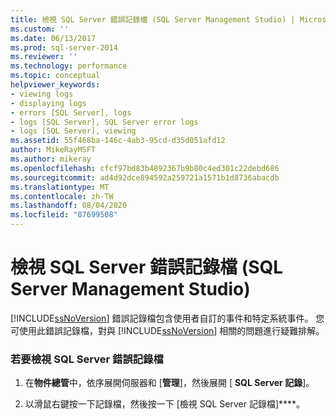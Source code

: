 ```yaml
---
title: 檢視 SQL Server 錯誤記錄檔 (SQL Server Management Studio) | Microsoft 文件
ms.custom: ''
ms.date: 06/13/2017
ms.prod: sql-server-2014
ms.reviewer: ''
ms.technology: performance
ms.topic: conceptual
helpviewer_keywords:
- viewing logs
- displaying logs
- errors [SQL Server], logs
- logs [SQL Server], SQL Server error logs
- logs [SQL Server], viewing
ms.assetid: 55f468ba-146c-4ab3-95cd-d35d051afd12
author: MikeRayMSFT
ms.author: mikeray
ms.openlocfilehash: cfcf97bd83b4892367b9b80c4ed301c22debd686
ms.sourcegitcommit: ad4d92dce894592a259721a1571b1d8736abacdb
ms.translationtype: MT
ms.contentlocale: zh-TW
ms.lasthandoff: 08/04/2020
ms.locfileid: "87699508"
---
```

# <a name="view-the-sql-server-error-log-sql-server-management-studio"></a>檢視 SQL Server 錯誤記錄檔 (SQL Server Management Studio)
  [!INCLUDE[ssNoVersion](../../includes/ssnoversion-md.md)] 錯誤記錄檔包含使用者自訂的事件和特定系統事件。 您可使用此錯誤記錄檔，對與 [!INCLUDE[ssNoVersion](../../includes/ssnoversion-md.md)] 相關的問題進行疑難排解。  
  
### <a name="to-view-the-sql-server-error-log"></a>若要檢視 SQL Server 錯誤記錄檔  
  
1.  在**物件總管**中，依序展開伺服器和 [**管理**]，然後展開 [ **SQL Server 記錄**]。  
  
2.  以滑鼠右鍵按一下記錄檔，然後按一下 [檢視 SQL Server 記錄檔]****。  
  
  
